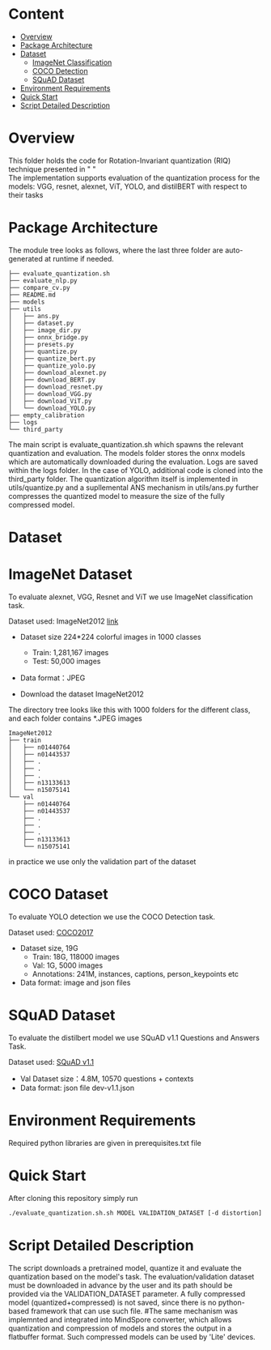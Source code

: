 # Content

<!-- TOC -->

- [Overview](#overview)
- [Package Architecture](#model-architecture)
- [Dataset](#dataset)
  - [ImageNet Classification](#ImageNet)
  - [COCO Detection](#COCO)
  - [SQuAD Dataset](#SQuAD)
- [Environment Requirements](#environment-requirements)
- [Quick Start](#quick-start)
- [Script Detailed Description](#script-detailed-description)

<!-- /TOC -->

# Overview

This folder holds the code for Rotation-Invariant quantization (RIQ) technique presented in " "   
The implementation supports evaluation of the quantization process for the models: VGG, resnet, alexnet, ViT, YOLO, and distilBERT with respect to their tasks

# Package Architecture
The module tree looks as follows, where the last three folder are auto-generated at runtime if needed.

```shell
├── evaluate_quantization.sh
├── evaluate_nlp.py
├── compare_cv.py
├── README.md
├── models
├── utils
│   ├── ans.py
│   ├── dataset.py
│   ├── image_dir.py
│   ├── onnx_bridge.py
│   ├── presets.py
│   ├── quantize.py
│   ├── quantize_bert.py
│   ├── quantize_yolo.py
│   ├── download_alexnet.py
│   ├── download_BERT.py
│   ├── download_resnet.py
│   ├── download_VGG.py
│   ├── download_ViT.py
│   └── download_YOLO.py
├── empty_calibration
├── logs
└── third_party
```
The main script is evaluate_quantization.sh which spawns the relevant quantization and evaluation.
The models folder stores the onnx models which are automatically downloaded during the evaluation.
Logs are saved within the logs folder.
In the case of YOLO, additional code is cloned into the third_party folder.
The quantization algorithm itself is implemented in utils/quantize.py and a supllemental ANS mechanism in utils/ans.py further compresses the quantized model to measure the size of the fully compressed model.

# Dataset

# ImageNet Dataset
To evaluate alexnet, VGG, Resnet and ViT we use ImageNet classification task.

Dataset used: ImageNet2012 [link](https://image-net.org/challenges/LSVRC/2012/)

- Dataset size 224*224 colorful images in 1000 classes
    - Train: 1,281,167 images  
    - Test: 50,000 images

- Data format：JPEG

- Download the dataset ImageNet2012

The directory tree looks like this with 1000 folders for the different class, and each folder contains \*.JPEG images
```shell
ImageNet2012
├── train
│   ├── n01440764
│   ├── n01443537
│   ├── .
│   ├── .
│   ├── .
│   ├── n13133613
│   └── n15075141
└── val
    ├── n01440764
    ├── n01443537
    ├── .
    ├── .
    ├── .
    ├── n13133613
    └── n15075141
```
    
in practice we use only the validation part of the dataset

# COCO Dataset
To evaluate YOLO detection we use the COCO Detection task.

Dataset used: [COCO2017](<https://cocodataset.org/#download>)

- Dataset size, 19G
    - Train: 18G, 118000 images
    - Val: 1G, 5000 images
    - Annotations: 241M, instances, captions, person_keypoints etc
- Data format: image and json files

# SQuAD Dataset
To evaluate the distilbert model we use SQuAD v1.1 Questions and Answers Task.

Dataset used: [SQuAD v1.1](<https://rajpurkar.github.io/SQuAD-explorer/explore/1.1/dev/>)

- Val Dataset size：4.8M, 10570 questions + contexts
- Data format: json file
dev-v1.1.json

# Environment Requirements
Required python libraries are given in prerequisites.txt file

# Quick Start
After cloning this repository simply run

```bash
./evaluate_quantization.sh.sh MODEL VALIDATION_DATASET [-d distortion] [-c calibration dataset] 
```

# Script Detailed Description
The script downloads a pretrained model, quantize it and evaluate the quantization based on the model's task.
The evaluation/validation dataset must be downloaded in advance by the user and its path should be provided via the VALIDATION_DATASET parameter.
A fully compressed model (quantized+compressed) is not saved, since there is no python-based framework that can use such file.
#The same mechanism was implemnted and integrated into MindSpore converter, which allows quantization and compression of models and stores the output in a flatbuffer format. Such compressed models can be used by 'Lite' devices.


